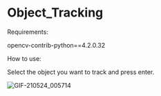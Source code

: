 # Object_Tracking

Requirements:

opencv-contrib-python==4.2.0.32

How to use:

Select the object you want to track and press enter.

![GIF-210524_005714](https://user-images.githubusercontent.com/73792173/119278186-52488780-bc2c-11eb-82d0-691a9a9ceb31.gif)
